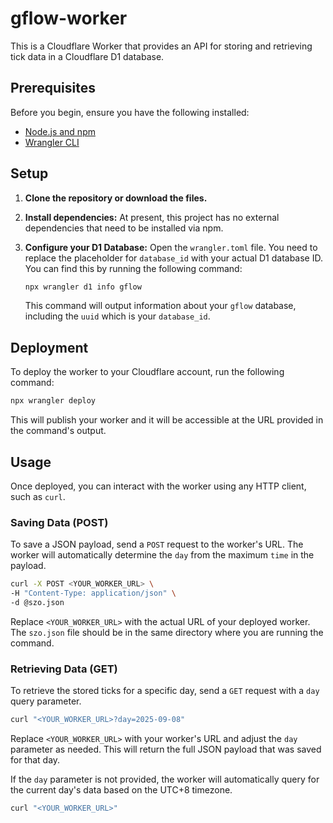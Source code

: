 # gflow-worker

This is a Cloudflare Worker that provides an API for storing and retrieving tick data in a Cloudflare D1 database.

## Prerequisites

Before you begin, ensure you have the following installed:

- [Node.js and npm](https://nodejs.org/)
- [Wrangler CLI](https://developers.cloudflare.com/workers/wrangler/install-and-update/)

## Setup

1.  **Clone the repository or download the files.**

2.  **Install dependencies:**
    At present, this project has no external dependencies that need to be installed via npm.

3.  **Configure your D1 Database:**
    Open the `wrangler.toml` file. You need to replace the placeholder for `database_id` with your actual D1 database ID. You can find this by running the following command:

    ```bash
    npx wrangler d1 info gflow
    ```

    This command will output information about your `gflow` database, including the `uuid` which is your `database_id`.

## Deployment

To deploy the worker to your Cloudflare account, run the following command:

```bash
npx wrangler deploy
```

This will publish your worker and it will be accessible at the URL provided in the command's output.

## Usage

Once deployed, you can interact with the worker using any HTTP client, such as `curl`.

### Saving Data (POST)

To save a JSON payload, send a `POST` request to the worker's URL. The worker will automatically determine the `day` from the maximum `time` in the payload.

```bash
curl -X POST <YOUR_WORKER_URL> \
-H "Content-Type: application/json" \
-d @szo.json
```

Replace `<YOUR_WORKER_URL>` with the actual URL of your deployed worker. The `szo.json` file should be in the same directory where you are running the command.

### Retrieving Data (GET)

To retrieve the stored ticks for a specific day, send a `GET` request with a `day` query parameter.

```bash
curl "<YOUR_WORKER_URL>?day=2025-09-08"
```

Replace `<YOUR_WORKER_URL>` with your worker's URL and adjust the `day` parameter as needed. This will return the full JSON payload that was saved for that day.

If the `day` parameter is not provided, the worker will automatically query for the current day's data based on the UTC+8 timezone.
```bash
curl "<YOUR_WORKER_URL>"
```
